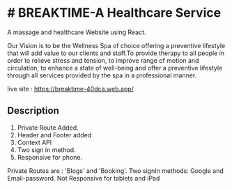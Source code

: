 
# # BREAKTIME-A Healthcare Service

A massage and healthcare Website using React.

Our Vision is to be the Wellness Spa of choice offering a preventive lifestyle that will add value to our clients and staff.To provide therapy to all people in order to relieve stress and tension, to improve range of motion and circulation, to enhance a state of well-being and offer a preventive lifestyle through all services provided by the spa in a professional manner.

live site : https://breaktime-40dca.web.app/





## Description

1. Private Route Added.
2. Header and Footer added
3. Context API 
4. Two sign in method.
5. Responsive for phone.

Private Routes are : 'Blogs' and 'Booking'.
Two signIn methods: Google and Email-password.
Not Responsive for tablets and iPad
  